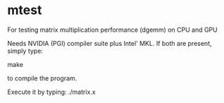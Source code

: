 # mtest
For testing matrix multiplication performance (dgemm) on CPU and GPU

Needs NVIDIA (PGI) compiler suite plus Intel' MKL.
If both are present, simply type:

make

to compile the program.

Execute it by typing:
./matrix.x



